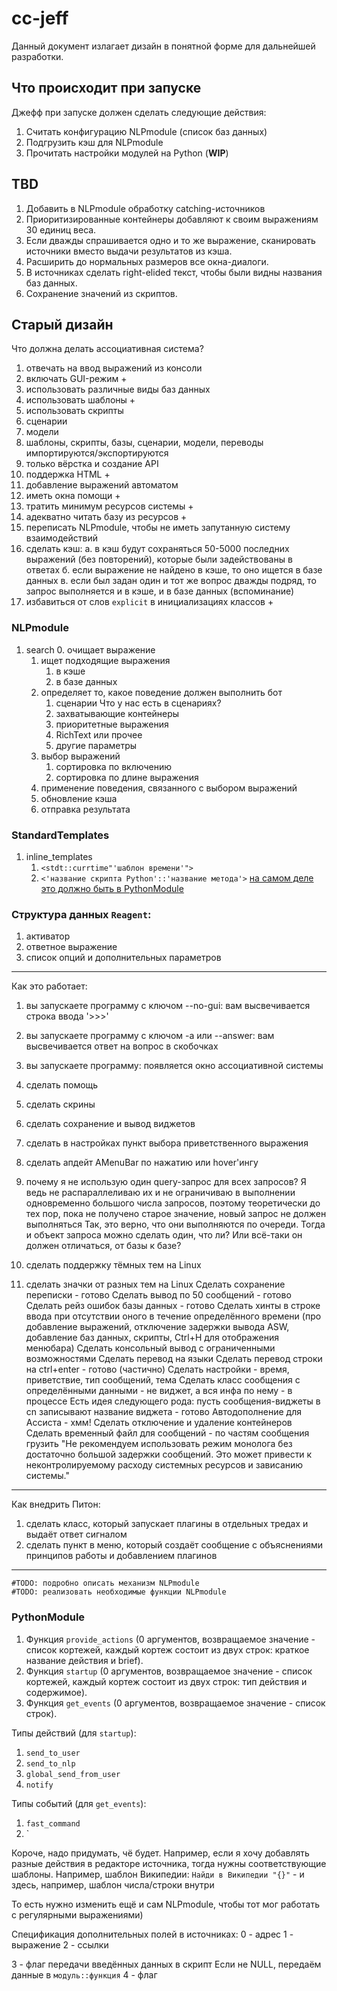 # cc-jeff

Данный документ излагает дизайн в понятной форме для дальнейшей разработки.

## Что происходит при запуске

Джефф при запуске должен сделать следующие действия:

1. Считать конфигурацию NLPmodule (список баз данных)
2. Подгрузить кэш для NLPmodule
3. Прочитать настройки модулей на Python (**WIP**)

## TBD

1. Добавить в NLPmodule обработку catching-источников
2. Приоритизированные контейнеры добавляют к своим выражениям 30 единиц веса.
3. Если дважды спрашивается одно и то же выражение, сканировать источники вместо выдачи результатов из кэша.
4. Расширить до нормальных размеров все окна-диалоги.
5. В источниках сделать right-elided текст, чтобы были видны названия баз данных.
6. Сохранение значений из скриптов.

## Старый дизайн

Что должна делать ассоциативная система?

1. отвечать на ввод выражений из консоли
2. включать GUI-режим                                                               +
3. использовать различные виды баз данных
4. использовать шаблоны                                                             +
5. использовать скрипты
6. сценарии
7. модели
8. шаблоны, скрипты, базы, сценарии, модели, переводы импортируются/экспортируются
9. только вёрстка и создание API
10. поддержка HTML                                                                  +
11. добавление выражений автоматом
12. иметь окна помощи                                                               +
13. тратить минимум ресурсов системы                                                +
14. адекватно читать базу из ресурсов                                               +
15. переписать NLPmodule, чтобы не иметь запутанную систему взаимодействий
16. сделать кэш:
    а. в кэш будут сохраняться 50-5000 последних выражений (без повторений), которые были задействованы в ответах
    б. если выражение не найдено в кэше, то оно ищется в базе данных
    в. если был задан один и тот же вопрос дважды подряд, то запрос выполняется и в кэше, и в базе данных (вспоминание)
17. избавиться от слов `explicit` в инициализациях классов                          +

### NLPmodule
1. search
    0. очищает выражение
    1. ищет подходящие выражения
        1. в кэше
        2. в базе данных
    2. определяет то, какое поведение должен выполнить бот
        1. сценарии
            Что у нас есть в сценариях?
        2. захватывающие контейнеры
        3. приоритетные выражения
        4. RichText или прочее
        5. другие параметры
    3. выбор выражений
        1. сортировка по включению
        2. сортировка по длине выражения
    4. применение поведения, связанного с выбором выражений
    5. обновление кэша
    6. отправка результата

### StandardTemplates
1. inline_templates
    1. `<stdt::currtime"'шаблон времени'">`
    2. `<'название скрипта Python'::'название метода'>` [на самом деле это должно быть в PythonModule]()
    
### Структура данных `Reagent`:
1. активатор
2. ответное выражение
3. список опций и дополнительных параметров
------------------------

Как это работает:
1. вы запускаете программу с ключом --no-gui: вам высвечивается строка ввода '>>>'
2. вы запускаете программу с ключом -a или --answer: вам высвечивается ответ на вопрос в скобочках
3. вы запускаете программу: появляется окно ассоциативной системы

1. сделать помощь
2. сделать скрины
3. сделать сохранение и вывод виджетов
4. сделать в настройках пункт выбора приветственного выражения
6. сделать апдейт AMenuBar по нажатию или hover'ингу
11. почему я не использую один query-запрос для всех запросов? Я ведь не распараллеливаю их и не ограничиваю в выполнении одновременно большого числа запросов, поэтому теоретически до тех пор, пока не получено старое значение, новый запрос не должен выполняться
    Так, это верно, что они выполняются по очереди. Тогда и объект запроса можно сделать один, что ли? Или всё-таки он должен отличаться, от базы к базе?
12. сделать поддержку тёмных тем на Linux
13. сделать значки от разных тем на Linux
Сделать сохранение переписки - готово
Сделать вывод по 50 сообщений - готово
Сделать рейз ошибок базы данных - готово
Сделать хинты в строке ввода при отсутствии оного в течение определённого времени (про добавление выражений, отключение задержки вывода ASW, добавление баз данных, скрипты, Ctrl+H для отображения менюбара)
Сделать консольный вывод с ограниченными возможностями
Сделать перевод на языки
Сделать перевод строки на ctrl+enter - готово (частично)
Сделать настройки - время, приветствие, тип сообщений, тема
Сделать класс сообщения с определёнными данными - не виджет, а вся инфа по нему - в процессе
Есть идея следующего рода: пусть сообщения-виджеты в cn записывают название виджета - готово
Автодополнение для Ассиста - хмм!
Сделать отключение и удаление контейнеров
Сделать временный файл для сообщений - по частям сообщения грузить
"Не рекомендуем использовать режим монолога без достаточно большой задержки сообщений. Это может привести к неконтролируемому расходу системных ресурсов и зависанию системы."

________________________

Как внедрить Питон:

1. сделать класс, который запускает плагины в отдельных тредах и выдаёт ответ сигналом
2. сделать пункт в меню, который создаёт сообщение с объяснениями принципов работы и добавлением плагинов

------------------------

`#TODO: подробно описать механизм NLPmodule`  
`#TODO: реализовать необходимые функции NLPmodule`

### PythonModule

1. Функция `provide_actions` (0 аргументов, возвращаемое значение - список кортежей, каждый кортеж состоит из двух строк: краткое название действия и brief).
2. Функция `startup` (0 аргументов, возвращаемое значение - список кортежей, каждый кортеж состоит из двух строк: тип действия и содержимое).
3. Функция `get_events` (0 аргументов, возвращаемое значение - список строк).

Типы действий (для `startup`):
1. `send_to_user`
2. `send_to_nlp`
3. `global_send_from_user`
4. `notify`

Типы событий (для `get_events`):
1. `fast_command`
2. `

Короче, надо придумать, чё будет.
Например, если я хочу добавлять разные действия в редакторе источника, тогда нужны соответствующие шаблоны.
Например, шаблон Википедии:
`Найди в Википедии "{}"` - и здесь, например, шаблон числа/строки внутри

То есть нужно изменить ещё и сам NLPmodule, чтобы тот мог работать с регулярными выражениями)

Спецификация дополнительных полей в источниках:
0 - адрес
1 - выражение
2 - ссылки

3 - флаг передачи введённых данных в скрипт
    Если не NULL, передаём данные в `модуль::функция`
4 - флаг 
